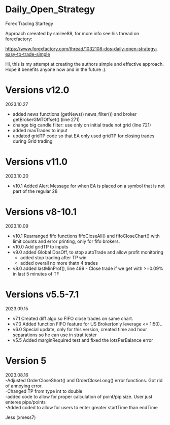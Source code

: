 # Daily_Open_Strategy

Forex Trading Startegy

Approach creeated by smilee89, for more info see his thread on forexfactory:

https://www.forexfactory.com/thread/1032108-dos-daily-open-strategy-easy-to-trade-simple

Hi, this is my attempt at creating the authors simple and effective approach.   
Hope it benefits anyone now and in the future :).

# Versions v12.0 

2023.10.27 

 -  added news functions (getNews()  news_filter()) and broker getBrokerGMTOffset() (line 271) 
 -  change big candle filter: use only on initial trade not grid  (line 721) 
 -  added maxTrades to input 
 -  updated gridTP code so that EA only used gridTP for closing trades during Grid trading

# Versions v11.0

2023.10.20  
- v10.1  Added Alert Message for when EA is placed on a symbol that is not part of the regular 28

# Versions v8-10.1  

2023.10.09  
- v10.1 Rearranged fifo functions fifoCloseAll() and fifoCloseChart() with limit counts and error printing, only for fifo brokers.
- v10.0 Add gridTP to inputs
- v9.0 added Global DosOff, to stop autoTrade and allow profit monitoring
    - added stop trading after TP win
    - added overall no more thatn 4 trades
- v8.0 added lastMinProf(), line 499 - Close trade if we get with >=0.09% in last 5 minutes of TF  

# Versions v5.5-7.1

2023.09.15   
- v7.1 Created diff algo so FIFO close trades on same chart.  
- v7.0 Added function FIFO feature for US Broker(only leverage <= 1:50)..  
- v6.0 Special update, only for this version, created time and hour separations so he can use in strat tester  
- v5.5 Added marginRequired test and fixed the lotzPerBalance error  

# Version 5

2023.08.16   
-Adjusted OrderCloseShort() and OrderCloseLong() error functions. Got rid of annoying error.  
-Changed TP from type int to double  
-added code to allow for proper calculation of point/pip size.  User just enteres pips/points      
-Added coded to allow for users to enter greater startTime than endTime         

Jess (xmess7)
